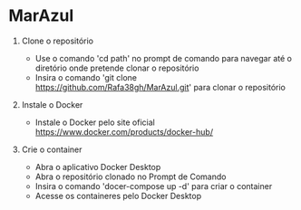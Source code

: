 # MarAzul

1. Clone o repositório
    - Use o comando 'cd path' no prompt de comando para navegar até o diretório onde pretende clonar o repositório
    - Insira o comando 'git clone https://github.com/Rafa38gh/MarAzul.git' para clonar o repositório

2. Instale o Docker
    - Instale o Docker pelo site oficial https://www.docker.com/products/docker-hub/

 3. Crie o container
    - Abra o aplicativo Docker Desktop
    - Abra o repositório clonado no Prompt de Comando
    - Insira o comando 'docer-compose up -d' para criar o container
    - Acesse os containeres pelo Docker Desktop
